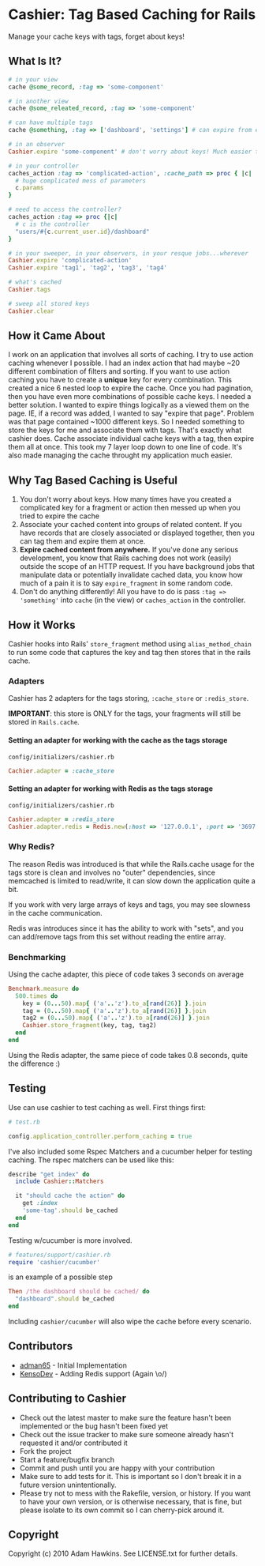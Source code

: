 # Cashier: Tag Based Caching for Rails

Manage your cache keys with tags, forget about keys!

## What Is It?

```ruby
# in your view
cache @some_record, :tag => 'some-component'

# in another view
cache @some_releated_record, :tag => 'some-component'

# can have multiple tags
cache @something, :tag => ['dashboard', 'settings'] # can expire from either tag

# in an observer
Cashier.expire 'some-component' # don't worry about keys! Much easier to sweep with confidence

# in your controller
caches_action :tag => 'complicated-action', :cache_path => proc { |c| 
  # huge complicated mess of parameters
  c.params
}

# need to access the controller?
caches_action :tag => proc {|c|
  # c is the controller
  "users/#{c.current_user.id}/dashboard"      
}

# in your sweeper, in your observers, in your resque jobs...wherever
Cashier.expire 'complicated-action'
Cashier.expire 'tag1', 'tag2', 'tag3', 'tag4'

# what's cached
Cashier.tags

# sweep all stored keys
Cashier.clear
```

## How it Came About

I work on an application that involves all sorts of caching. I try to use action caching whenever I possible.
I had an index action that had maybe ~20 different combination of filters and sorting. If you want to use
action caching you have to create a **unique** key for every combination. This created a nice 6 nested loop
to expire the cache. Once you had pagination, then you have even more combinations of possible cache keys.
I needed a better solution. I wanted to expire things logically as a viewed them on the page. IE, if 
a record was added, I wanted to say "expire that page". Problem was that page contained ~1000 different keys.
So I needed something to store the keys for me and associate them with tags. That's exactly what cashier does.
Cache associate individual cache keys with a tag, then expire them all at once. This took my 7 layer loop
down to one line of code. It's also made managing the cache throught my application much easier.

## Why Tag Based Caching is Useful

1. You don't worry about keys. How many times have you created a complicated key for a fragment or action
then messed up when you tried to expire the cache
2. Associate your cached content into groups of related content. If you have records that are closely associated
or displayed together, then you can tag them and expire them at once.
3. **Expire cached content from anywhere.** If you've done any serious development, you know that Rails caching
does not work (easily) outside the scope of an HTTP request. If you have background jobs that manipulate data
or potentially invalidate cached data, you know how much of a pain it is to say `expire_fragment` in some random code.
4. Don't do anything differently! All you have to do is pass `:tag => 'something'` into `cache` (in the view) or `caches_action` 
in the controller.

## How it Works

Cashier hooks into Rails' `store_fragment` method using `alias_method_chain` to run some code that captures the key
and tag then stores that in the rails cache. 

### Adapters

Cashier has 2 adapters for the tags storing, `:cache_store` or `:redis_store`.

**IMPORTANT**: this store is ONLY for the tags, your fragments will still be stored in `Rails.cache`.

#### Setting an adapter for working with the cache as the tags storage

`config/initializers/cashier.rb`

```ruby
Cachier.adapter = :cache_store
```

#### Setting an adapter for working with Redis as the tags storage

`config/initializers/cashier.rb`

```ruby
Cashier.adapter = :redis_store
Cashier.adapter.redis = Redis.new(:host => '127.0.0.1', :port => '3697')
```

### Why Redis?

The reason Redis was introduced is that while the Rails.cache usage 
for the tags store is clean and involves no "outer" dependencies, 
since memcached is limited to read/write, it can slow down the application quite a bit.

If you work with very large arrays of keys and tags, you may see slowness in the cache communication.

Redis was introduces since it has the ability to work with "sets", and 
you can add/remove tags from this set without reading the entire array.


### Benchmarking

Using the cache adapter, this piece of code takes 3 seconds on average

```ruby
Benchmark.measure do
  500.times do
    key = (0...50).map{ ('a'..'z').to_a[rand(26)] }.join
    tag = (0...50).map{ ('a'..'z').to_a[rand(26)] }.join
    tag2 = (0...50).map{ ('a'..'z').to_a[rand(26)] }.join
    Cashier.store_fragment(key, tag, tag2)
  end
end
```

Using the Redis adapter, the same piece of code takes 0.8 seconds, quite the difference :)

## Testing

Use can use cashier to test caching as well. First things first:

```ruby
# test.rb

config.application_controller.perform_caching = true
```

I've also included some Rspec Matchers and a cucumber helper for testing
caching. The rspec matchers can be used like this:

```ruby
describe "get index" do
  include Cashier::Matchers

  it "should cache the action" do
    get :index
    'some-tag'.should be_cached
  end
end
```

Testing w/cucumber is more involved.

```ruby
# features/support/cashier.rb
require 'cashier/cucumber'
```

is an example of a possible step

```ruby
Then /the dashboard should be cached/ do
  "dashboard".should be_cached
end
```
Including `cashier/cucumber` will also wipe the cache before every
scenario.

## Contributors

* [adman65](http://twitter.com/adman65) - Initial Implementation
* [KensoDev](http://twitter.com/kensodev) - Adding Redis support (Again \o/)

## Contributing to Cashier
 
* Check out the latest master to make sure the feature hasn't been implemented or the bug hasn't been fixed yet
* Check out the issue tracker to make sure someone already hasn't requested it and/or contributed it
* Fork the project
* Start a feature/bugfix branch
* Commit and push until you are happy with your contribution
* Make sure to add tests for it. This is important so I don't break it in a future version unintentionally.
* Please try not to mess with the Rakefile, version, or history. If you want to have your own version, or is otherwise necessary, that is fine, but please isolate to its own commit so I can cherry-pick around it.

## Copyright

Copyright (c) 2010 Adam Hawkins. See LICENSE.txt for
further details.
